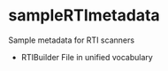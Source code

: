 # sampleRTImetadata 
Sample metadata for RTI scanners
    
* RTIBuilder File in unified vocabulary      
